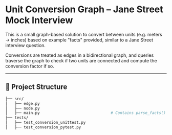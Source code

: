 # Unit Conversion Graph – Jane Street Mock Interview

This is a small graph-based solution to convert between units (e.g. meters → inches) based on example "facts" provided, similar to a Jane Street interview question.

Conversions are treated as edges in a bidirectional graph, and queries traverse the graph to check if two units are connected and compute the conversion factor if so.

---

## 📁 Project Structure

```bash
├── src/
│   ├── edge.py                   
│   ├── node.py                    
│   ├── main.py                               # Contains parse_facts() and answer_query()
├── tests/
│   ├── test_conversion_unittest.py                  
│   ├── test_conversion_pytest.py
```
